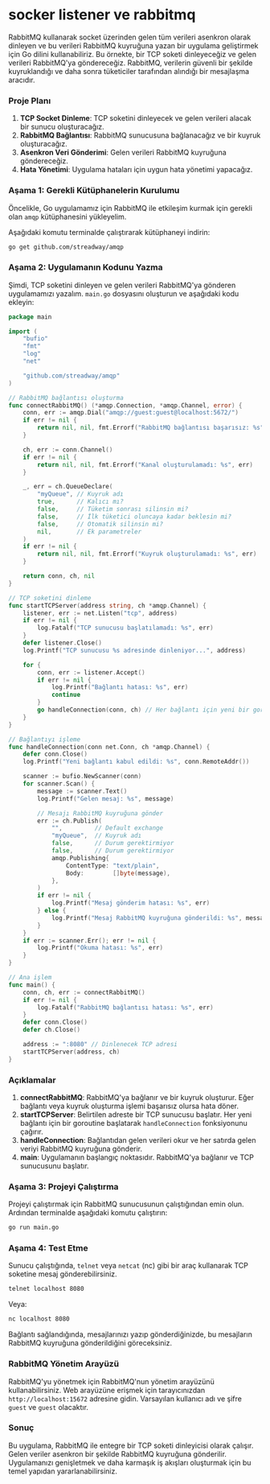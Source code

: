 # socker listener ve rabbitmq 

RabbitMQ kullanarak socket üzerinden gelen tüm verileri asenkron olarak dinleyen ve bu verileri RabbitMQ kuyruğuna yazan bir uygulama geliştirmek için Go dilini kullanabiliriz. Bu örnekte, bir TCP soketi dinleyeceğiz ve gelen verileri RabbitMQ'ya göndereceğiz. RabbitMQ, verilerin güvenli bir şekilde kuyruklandığı ve daha sonra tüketiciler tarafından alındığı bir mesajlaşma aracıdır.

### Proje Planı

1. **TCP Socket Dinleme**: TCP soketini dinleyecek ve gelen verileri alacak bir sunucu oluşturacağız.
2. **RabbitMQ Bağlantısı**: RabbitMQ sunucusuna bağlanacağız ve bir kuyruk oluşturacağız.
3. **Asenkron Veri Gönderimi**: Gelen verileri RabbitMQ kuyruğuna göndereceğiz.
4. **Hata Yönetimi**: Uygulama hataları için uygun hata yönetimi yapacağız.

### Aşama 1: Gerekli Kütüphanelerin Kurulumu

Öncelikle, Go uygulamamız için RabbitMQ ile etkileşim kurmak için gerekli olan `amqp` kütüphanesini yükleyelim.

Aşağıdaki komutu terminalde çalıştırarak kütüphaneyi indirin:

```bash
go get github.com/streadway/amqp
```

### Aşama 2: Uygulamanın Kodunu Yazma

Şimdi, TCP soketini dinleyen ve gelen verileri RabbitMQ'ya gönderen uygulamamızı yazalım. `main.go` dosyasını oluşturun ve aşağıdaki kodu ekleyin:

```go
package main

import (
    "bufio"
    "fmt"
    "log"
    "net"

    "github.com/streadway/amqp"
)

// RabbitMQ bağlantısı oluşturma
func connectRabbitMQ() (*amqp.Connection, *amqp.Channel, error) {
    conn, err := amqp.Dial("amqp://guest:guest@localhost:5672/")
    if err != nil {
        return nil, nil, fmt.Errorf("RabbitMQ bağlantısı başarısız: %s", err)
    }

    ch, err := conn.Channel()
    if err != nil {
        return nil, nil, fmt.Errorf("Kanal oluşturulamadı: %s", err)
    }

    _, err = ch.QueueDeclare(
        "myQueue", // Kuyruk adı
        true,      // Kalıcı mı?
        false,     // Tüketim sonrası silinsin mi?
        false,     // İlk tüketici oluncaya kadar beklesin mi?
        false,     // Otomatik silinsin mi?
        nil,       // Ek parametreler
    )
    if err != nil {
        return nil, nil, fmt.Errorf("Kuyruk oluşturulamadı: %s", err)
    }

    return conn, ch, nil
}

// TCP soketini dinleme
func startTCPServer(address string, ch *amqp.Channel) {
    listener, err := net.Listen("tcp", address)
    if err != nil {
        log.Fatalf("TCP sunucusu başlatılamadı: %s", err)
    }
    defer listener.Close()
    log.Printf("TCP sunucusu %s adresinde dinleniyor...", address)

    for {
        conn, err := listener.Accept()
        if err != nil {
            log.Printf("Bağlantı hatası: %s", err)
            continue
        }
        go handleConnection(conn, ch) // Her bağlantı için yeni bir goroutine başlat
    }
}

// Bağlantıyı işleme
func handleConnection(conn net.Conn, ch *amqp.Channel) {
    defer conn.Close()
    log.Printf("Yeni bağlantı kabul edildi: %s", conn.RemoteAddr())

    scanner := bufio.NewScanner(conn)
    for scanner.Scan() {
        message := scanner.Text()
        log.Printf("Gelen mesaj: %s", message)

        // Mesajı RabbitMQ kuyruğuna gönder
        err := ch.Publish(
            "",         // Default exchange
            "myQueue",  // Kuyruk adı
            false,      // Durum gerektirmiyor
            false,      // Durum gerektirmiyor
            amqp.Publishing{
                ContentType: "text/plain",
                Body:        []byte(message),
            },
        )
        if err != nil {
            log.Printf("Mesaj gönderim hatası: %s", err)
        } else {
            log.Printf("Mesaj RabbitMQ kuyruğuna gönderildi: %s", message)
        }
    }
    if err := scanner.Err(); err != nil {
        log.Printf("Okuma hatası: %s", err)
    }
}

// Ana işlem
func main() {
    conn, ch, err := connectRabbitMQ()
    if err != nil {
        log.Fatalf("RabbitMQ bağlantısı hatası: %s", err)
    }
    defer conn.Close()
    defer ch.Close()

    address := ":8080" // Dinlenecek TCP adresi
    startTCPServer(address, ch)
}
```

### Açıklamalar

1. **connectRabbitMQ**: RabbitMQ'ya bağlanır ve bir kuyruk oluşturur. Eğer bağlantı veya kuyruk oluşturma işlemi başarısız olursa hata döner.
2. **startTCPServer**: Belirtilen adreste bir TCP sunucusu başlatır. Her yeni bağlantı için bir goroutine başlatarak `handleConnection` fonksiyonunu çağırır.
3. **handleConnection**: Bağlantıdan gelen verileri okur ve her satırda gelen veriyi RabbitMQ kuyruğuna gönderir.
4. **main**: Uygulamanın başlangıç noktasıdır. RabbitMQ'ya bağlanır ve TCP sunucusunu başlatır.

### Aşama 3: Projeyi Çalıştırma

Projeyi çalıştırmak için RabbitMQ sunucusunun çalıştığından emin olun. Ardından terminalde aşağıdaki komutu çalıştırın:

```bash
go run main.go
```

### Aşama 4: Test Etme

Sunucu çalıştığında, `telnet` veya `netcat` (nc) gibi bir araç kullanarak TCP soketine mesaj gönderebilirsiniz.

```bash
telnet localhost 8080
```

Veya:

```bash
nc localhost 8080
```

Bağlantı sağlandığında, mesajlarınızı yazıp gönderdiğinizde, bu mesajların RabbitMQ kuyruğuna gönderildiğini göreceksiniz.

### RabbitMQ Yönetim Arayüzü

RabbitMQ'yu yönetmek için RabbitMQ'nun yönetim arayüzünü kullanabilirsiniz. Web arayüzüne erişmek için tarayıcınızdan `http://localhost:15672` adresine gidin. Varsayılan kullanıcı adı ve şifre `guest` ve `guest` olacaktır. 

### Sonuç

Bu uygulama, RabbitMQ ile entegre bir TCP soketi dinleyicisi olarak çalışır. Gelen veriler asenkron bir şekilde RabbitMQ kuyruğuna gönderilir. Uygulamanızı genişletmek ve daha karmaşık iş akışları oluşturmak için bu temel yapıdan yararlanabilirsiniz.